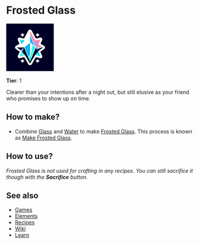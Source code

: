 # Frosted Glass

![](../images/item.frostedglass.png)

**Tier**: 1

Clearer than your intentions after a night out, but still elusive as your friend who promises to show up on time.

## How to make?

* Combine [Glass](/wiki/elements/glass) and [Water](/wiki/elements/water) to make [Frosted Glass](/wiki/elements/frosted-glass). This process is known as [Make Frosted Glass](/wiki/recipes/make-frosted-glass).

## How to use?

_Frosted Glass is not used for crafting in any recipes. You can still sacrifice it though with the **Sacrifice** button._

## See also

* [Games](/wiki/games)
* [Elements](/wiki/elements)
* [Recipes](/wiki/recipes)
* [Wiki](/wiki/index)
* [Learn](/learn/index)